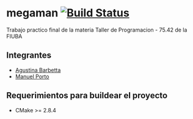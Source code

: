 # megaman [![Build Status](https://travis-ci.org/manuporto/megaman.svg?branch=master)](https://travis-ci.org/manuporto/megaman)
Trabajo practico final de la materia Taller de Programacion - 75.42 de la FIUBA

## Integrantes
* [Agustina Barbetta](https://github.com/abrden)
* [Manuel Porto](https://github.com/manuporto)

## Requerimientos para buildear el proyecto
* CMake >= 2.8.4
